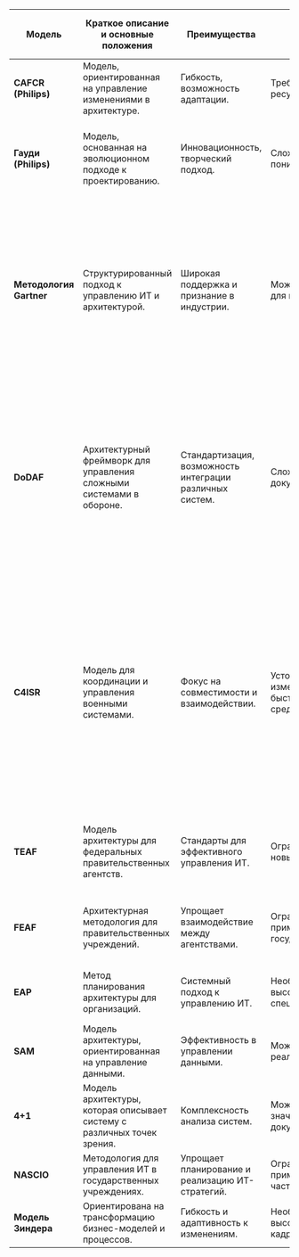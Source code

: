 | Модель                               | Краткое описание и основные положения                                             | Преимущества                                              | Недостатки                                               | Ссылка на краткую справку по подходу | Подходит ли для нашей платформы? |
|--------------------------------------|-------------------------------------------------------------------------------|----------------------------------------------------------|---------------------------------------------------------|-----------------------------------|----------------------------------|
| **CAFCR (Philips)**                  | Модель, ориентированная на управление изменениями в архитектуре.              | Гибкость, возможность адаптации.                         | Требует значительных ресурсов для реализации.          | [Модель архитектуры CAFCR (Philips)](CAFCR.md)     | Слишком сложна для небольших предприятий. Для нас избыточна                               |
| **Гауди (Philips)**                  | Модель, основанная на эволюционном подходе к проектированию.                  | Инновационность, творческий подход.                      | Сложность в реализации и понимании.                    | [Модель архитектуры «Гауди» (Philips)](Gaudi.md)  | Многослойна, сложна в освоении, требует много временых и человеческих ресурсов, не подходит                           |
| **Методология Gartner**              | Структурированный подход к управлению ИТ и архитектурой.                       | Широкая поддержка и признание в индустрии.              | Может быть избыточным для малых организаций.           | [Методология Gartner](Gartner.md) | Ограниченно подходит. Полное внедрение методологии Gartner может быть сложным для небольшого бизнеса, но ключевые принципы, такие как ориентация на бизнес-цели и гибкость архитектуры, будут полезны для стартапа.                     |
| **DoDAF**                            | Архитектурный фреймворк для управления сложными системами в обороне.         | Стандартизация, возможность интеграции различных систем. | Сложность и громоздкость документации.                 | [Архитектура DoDAF (Министерство обороны США)](DoDAF.md) | Не подходит. В малом бизнесе,более целесообразно сосредоточиться на упрощенных моделях управления и архитектуры, а DoDAF может быть использована как инструмент для долгосрочного планирования роста и управления рисками.                           |
| **C4ISR**                            | Модель для координации и управления военными системами.                      | Фокус на совместимости и взаимодействии.                 | Устойчивость к изменениям в условиях быстро меняющейся среды. | [Методика построения архитектуры C4ISR (Министерство обороны США)](C4ISR.md) | Для малого предприятия, которое мы планируем создать достаточно взять на вооружение принципы координации и адаптивности C4ISR, сосредоточившись на упрощенной IT-инфраструктуре и гибких бизнес-процессах. В целом данных подход из за сложности и избыточности нам не подходит.                           |
| **TEAF**                             | Модель архитектуры для федеральных правительственных агентств.                | Стандарты для эффективного управления ИТ.                | Ограниченная гибкость для новых технологий.             | [Архитектура TEAF (казначейство США)](Teaf.md)    | Не подходит сложно и ресурсно-затратно, так же устарела (FEAF пришла ей на смену)                      |
| **FEAF**                             | Архитектурная методология для правительственных учреждений.                   | Упрощает взаимодействие между агентствами.                | Ограниченная применимость вне государственного сектора.  | [Методика FEAF (федеральная архитектура правительства США)](Feaf.md) | Нет не подходит, слишком ресурсно затратно и сложно                           |
| **EAP**                              | Метод планирования архитектуры для организаций.                                | Системный подход к управлению ИТ.                        | Необходимость в высококвалифицированных специалистах.    | [Метод планирования архитектуры организации EAP](EAP.md) | Подходит сильно пересекается с нашей работой в прошлом семестре                            |
| **SAM**                              | Модель архитектуры, ориентированная на управление данными.                   | Эффективность в управлении данными.                       | Может быть сложной в реализации.                        | [Методика разработки SAM](SAM.md) | Ограниченно                      |
| **4+1**                              | Модель архитектуры, которая описывает систему с различных точек зрения.      | Комплексность анализа систем.                             | Может требовать значительных усилий для документирования. | [Модели «4+1»](4+1.md)         | Частично подходит можно использовать для проектирования ИС                               |
| **NASCIO**                           | Методология для управления ИТ в государственных учреждениях.                  | Упрощает планирование и реализацию ИТ-стратегий.        | Ограниченная применимость для частного сектора.         | [Методика NASCIO](Nascio.md)    | Нет, сложно, требует обучения и сертификации                             |
| **Модель Зиндера**                  | Ориентирована на трансформацию бизнес-моделей и процессов.                    | Гибкость и адаптивность к изменениям.                    | Необходимость в высококвалифицированных кадрах.         | [Модель Зиндера](имя_файла_12)   | Слишком громоздко для нашего ИП                              |
